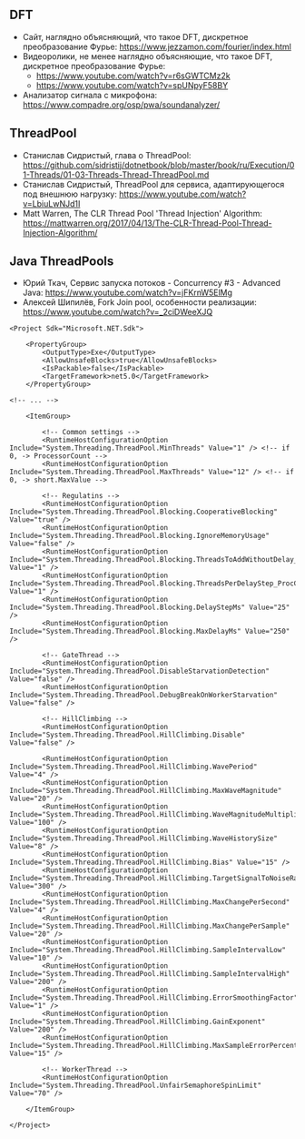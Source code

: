 ## DFT
- Сайт, наглядно объясняющий, что такое DFT, дискретное преобразование Фурье: https://www.jezzamon.com/fourier/index.html
 - Видеоролики, не менее наглядно объясняющие, что такое DFT, дискретное преобразование Фурье:
   - https://www.youtube.com/watch?v=r6sGWTCMz2k
   - https://www.youtube.com/watch?v=spUNpyF58BY
 - Анализатор сигнала с микрофона: https://www.compadre.org/osp/pwa/soundanalyzer/

## ThreadPool
- Станислав Сидристый, глава о ThreadPool: https://github.com/sidristij/dotnetbook/blob/master/book/ru/Execution/01-Threads/01-03-Threads-Thread-ThreadPool.md
- Станислав Сидристый, ThreadPool для сервиса, адаптирующегося под внешнюю нагрузку: https://www.youtube.com/watch?v=LbiuLwNJd1I
- Matt Warren, The CLR Thread Pool 'Thread Injection' Algorithm: https://mattwarren.org/2017/04/13/The-CLR-Thread-Pool-Thread-Injection-Algorithm/

## Java ThreadPools
 - Юрий Ткач, Сервис запуска потоков - Concurrency #3 - Advanced Java: https://www.youtube.com/watch?v=jFKrnW5ElMg
 - Алексей Шипилёв, Fork Join pool, особенности реализации: https://www.youtube.com/watch?v=_2ciDWeeXJQ

```
<Project Sdk="Microsoft.NET.Sdk">

    <PropertyGroup>
        <OutputType>Exe</OutputType>
        <AllowUnsafeBlocks>true</AllowUnsafeBlocks>
        <IsPackable>false</IsPackable>
        <TargetFramework>net5.0</TargetFramework>
    </PropertyGroup>

<!-- ... -->

    <ItemGroup>
        
        <!-- Common settings -->
        <RuntimeHostConfigurationOption Include="System.Threading.ThreadPool.MinThreads" Value="1" /> <!-- if 0, -> ProcessorCount -->
        <RuntimeHostConfigurationOption Include="System.Threading.ThreadPool.MaxThreads" Value="12" /> <!-- if 0, -> short.MaxValue -->
        
        <!-- Regulatins -->
        <RuntimeHostConfigurationOption Include="System.Threading.ThreadPool.Blocking.CooperativeBlocking" Value="true" />
        <RuntimeHostConfigurationOption Include="System.Threading.ThreadPool.Blocking.IgnoreMemoryUsage" Value="false" />
        <RuntimeHostConfigurationOption Include="System.Threading.ThreadPool.Blocking.ThreadsToAddWithoutDelay_ProcCountFactor" Value="1" />
        <RuntimeHostConfigurationOption Include="System.Threading.ThreadPool.Blocking.ThreadsPerDelayStep_ProcCountFactor" Value="1" />
        <RuntimeHostConfigurationOption Include="System.Threading.ThreadPool.Blocking.DelayStepMs" Value="25" />
        <RuntimeHostConfigurationOption Include="System.Threading.ThreadPool.Blocking.MaxDelayMs" Value="250" />
        
        <!-- GateThread -->
        <RuntimeHostConfigurationOption Include="System.Threading.ThreadPool.DisableStarvationDetection" Value="false" />
        <RuntimeHostConfigurationOption Include="System.Threading.ThreadPool.DebugBreakOnWorkerStarvation" Value="false" />
        
        <!-- HillClimbing -->
        <RuntimeHostConfigurationOption Include="System.Threading.ThreadPool.HillClimbing.Disable" Value="false" />

        <RuntimeHostConfigurationOption Include="System.Threading.ThreadPool.HillClimbing.WavePeriod" Value="4" />
        <RuntimeHostConfigurationOption Include="System.Threading.ThreadPool.HillClimbing.MaxWaveMagnitude" Value="20" />
        <RuntimeHostConfigurationOption Include="System.Threading.ThreadPool.HillClimbing.WaveMagnitudeMultiplier" Value="100" />
        <RuntimeHostConfigurationOption Include="System.Threading.ThreadPool.HillClimbing.WaveHistorySize" Value="8" />
        <RuntimeHostConfigurationOption Include="System.Threading.ThreadPool.HillClimbing.Bias" Value="15" />
        <RuntimeHostConfigurationOption Include="System.Threading.ThreadPool.HillClimbing.TargetSignalToNoiseRatio" Value="300" />
        <RuntimeHostConfigurationOption Include="System.Threading.ThreadPool.HillClimbing.MaxChangePerSecond" Value="4" />
        <RuntimeHostConfigurationOption Include="System.Threading.ThreadPool.HillClimbing.MaxChangePerSample" Value="20" />
        <RuntimeHostConfigurationOption Include="System.Threading.ThreadPool.HillClimbing.SampleIntervalLow" Value="10" />
        <RuntimeHostConfigurationOption Include="System.Threading.ThreadPool.HillClimbing.SampleIntervalHigh" Value="200" />
        <RuntimeHostConfigurationOption Include="System.Threading.ThreadPool.HillClimbing.ErrorSmoothingFactor" Value="1" />
        <RuntimeHostConfigurationOption Include="System.Threading.ThreadPool.HillClimbing.GainExponent" Value="200" />
        <RuntimeHostConfigurationOption Include="System.Threading.ThreadPool.HillClimbing.MaxSampleErrorPercent" Value="15" />

        <!-- WorkerThread -->
        <RuntimeHostConfigurationOption Include="System.Threading.ThreadPool.UnfairSemaphoreSpinLimit" Value="70" />
        
    </ItemGroup>
    
</Project>

```
